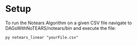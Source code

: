 # Setup
To run the Notears Algorithm on a given CSV file navigate to DAGsWithNoTEARS/notears/bin and execute the file:

`py notears_linear "yourFile.csv"`
